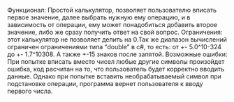 

Функционал:
Простой калькулятор, позволяет пользователю вписать первое значение, далее выбрать нужную ему операцию, и в зависимость от операции, ему может понадобиться добавить второе значение, либо же сразу получить ответ на свой вопрос.
Ограничения:
этот калькулятор не позволяет делить на 0.Так же диапазон вычислений ограничен ограничениями типа “double” в c#, то есть: от +- 5.0^10-324 до +- 1.7^10308. А также +-15 знаков после запятой.
Возможные ошибки:
При попытке вписать вместо чисел любые другие символы произойдет ошибка, код расчитан на то, что пользователь будет корректно вводить данные. Однако при попытке вставить необрабатываемый символ при подстановке операции, программа вернет пользователя к вводу первого числа.
